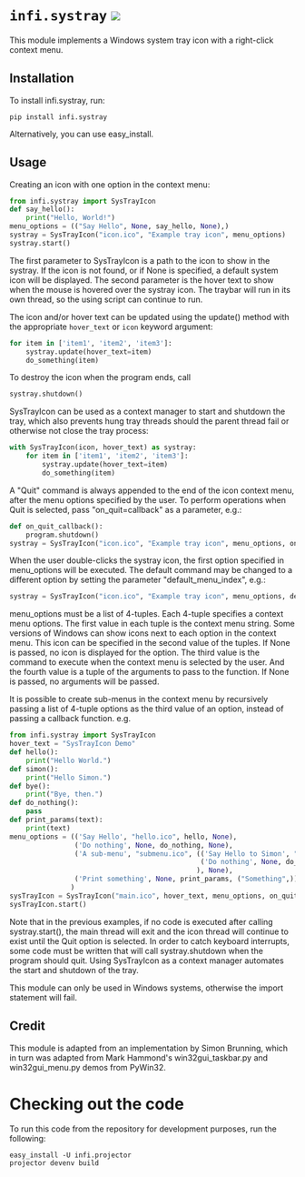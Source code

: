 # `infi.systray` [![](https://img.shields.io/pypi/v/infi.systray)](https://pypi.org/project/infi.systray/)

This module implements a Windows system tray icon with a right-click context menu.

## Installation

To install infi.systray, run:

```
pip install infi.systray
```

Alternatively, you can use easy_install.

## Usage

Creating an icon with one option in the context menu:

```python
from infi.systray import SysTrayIcon
def say_hello():
    print("Hello, World!")
menu_options = (("Say Hello", None, say_hello, None),)
systray = SysTrayIcon("icon.ico", "Example tray icon", menu_options)
systray.start()
```

The first parameter to SysTrayIcon is a path to the icon to show in the systray. If the icon is not found, or
if None is specified, a default system icon will be displayed.
The second parameter is the hover text to show when the mouse is hovered over the systray icon.
The traybar will run in its own thread, so the using script can continue to run.

The icon and/or hover text can be updated using the update() method with the appropriate `hover_text` or `icon` keyword argument:

```python
for item in ['item1', 'item2', 'item3']:
    systray.update(hover_text=item)
    do_something(item)
```

To destroy the icon when the program ends, call

```python
systray.shutdown()
```

SysTrayIcon can be used as a context manager to start and shutdown the tray, which also prevents hung tray threads should the parent thread fail or otherwise not close the tray process:

```python
with SysTrayIcon(icon, hover_text) as systray:
    for item in ['item1', 'item2', 'item3']:
        systray.update(hover_text=item)
        do_something(item)
```

A "Quit" command is always appended to the end of the icon context menu, after the menu options specified by the user.
To perform operations when Quit is selected, pass "on_quit=callback" as a parameter, e.g.:

```python
def on_quit_callback():
    program.shutdown()
systray = SysTrayIcon("icon.ico", "Example tray icon", menu_options, on_quit=on_quit_callback)
```

When the user double-clicks the systray icon, the first option specified in menu_options will be executed. The default
command may be changed to a different option by setting the parameter "default_menu_index", e.g.:

```python
systray = SysTrayIcon("icon.ico", "Example tray icon", menu_options, default_menu_index=2)
```

menu_options must be a list of 4-tuples. Each 4-tuple specifies a context menu options. The first value in each tuple
is the context menu string.
Some versions of Windows can show icons next to each option in the context menu. This icon can be specified in
the second value of the tuples. If None is passed, no icon is displayed for the option.
The third value is the command to execute when the context menu is selected by the user.
And the fourth value is a tuple of the arguments to pass to the function. If None is passed, no arguments will be passed.

It is possible to create sub-menus in the context menu by recursively passing a list of 4-tuple options as the third
value of an option, instead of passing a callback function. e.g.

```python
from infi.systray import SysTrayIcon
hover_text = "SysTrayIcon Demo"
def hello():
    print("Hello World.")
def simon():
    print("Hello Simon.")
def bye():
    print("Bye, then.")
def do_nothing():
    pass
def print_params(text):
    print(text)
menu_options = (('Say Hello', "hello.ico", hello, None),
                ('Do nothing', None, do_nothing, None),
                ('A sub-menu', "submenu.ico", (('Say Hello to Simon', "simon.ico", simon, None),
                                               ('Do nothing', None, do_nothing, None),
                                              ), None),
                ('Print something', None, print_params, ("Something",))
               )
sysTrayIcon = SysTrayIcon("main.ico", hover_text, menu_options, on_quit=bye, default_menu_index=1)
sysTrayIcon.start()
```

Note that in the previous examples, if no code is executed after calling systray.start(), the main thread will
exit and the icon thread will continue to exist until the Quit option is selected. In order to catch keyboard
interrupts, some code must be written that will call systray.shutdown when the program should quit.
Using SysTrayIcon as a context manager automates the start and shutdown of the tray.

This module can only be used in Windows systems, otherwise the import statement will fail.

## Credit

This module is adapted from an implementation by Simon Brunning, which in turn was adapted from Mark Hammond's
win32gui_taskbar.py and win32gui_menu.py demos from PyWin32.

# Checking out the code

To run this code from the repository for development purposes, run the following:

```
easy_install -U infi.projector
projector devenv build
```
